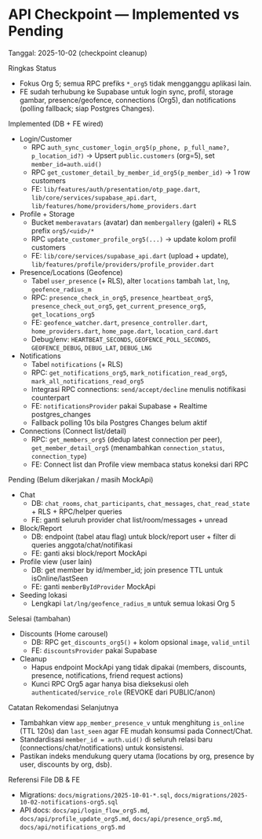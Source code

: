 # API Checkpoint — Implemented vs Pending

Tanggal: 2025-10-02 (checkpoint cleanup)

Ringkas Status
- Fokus Org 5; semua RPC prefiks `*_org5` tidak mengganggu aplikasi lain.
- FE sudah terhubung ke Supabase untuk login sync, profil, storage gambar, presence/geofence, connections (Org5), dan notifications (polling fallback; siap Postgres Changes).

Implemented (DB + FE wired)
- Login/Customer
  - RPC `auth_sync_customer_login_org5(p_phone, p_full_name?, p_location_id?)` → Upsert `public.customers` (org=5), set `member_id=auth.uid()`
  - RPC `get_customer_detail_by_member_id_org5(p_member_id)` → 1 row customers
  - FE: `lib/features/auth/presentation/otp_page.dart`, `lib/core/services/supabase_api.dart`, `lib/features/home/providers/home_providers.dart`
- Profile + Storage
  - Bucket `memberavatars` (avatar) dan `membergallery` (galeri) + RLS prefix `org5/<uid>/*`
  - RPC `update_customer_profile_org5(...)` → update kolom profil customers
  - FE: `lib/core/services/supabase_api.dart` (upload + update), `lib/features/profile/providers/profile_provider.dart`
- Presence/Locations (Geofence)
  - Tabel `user_presence` (+ RLS), alter `locations` tambah `lat`, `lng`, `geofence_radius_m`
  - RPC: `presence_check_in_org5`, `presence_heartbeat_org5`, `presence_check_out_org5`, `get_current_presence_org5`, `get_locations_org5`
  - FE: `geofence_watcher.dart`, `presence_controller.dart`, `home_providers.dart`, `home_page.dart`, `location_card.dart`
  - Debug/env: `HEARTBEAT_SECONDS`, `GEOFENCE_POLL_SECONDS`, `GEOFENCE_DEBUG`, `DEBUG_LAT`, `DEBUG_LNG`
- Notifications
  - Tabel `notifications` (+ RLS)
  - RPC: `get_notifications_org5`, `mark_notification_read_org5`, `mark_all_notifications_read_org5`
  - Integrasi RPC connections: `send/accept/decline` menulis notifikasi counterpart
  - FE: `notificationsProvider` pakai Supabase + Realtime postgres_changes
  - Fallback polling 10s bila Postgres Changes belum aktif
- Connections (Connect list/detail)
  - RPC: `get_members_org5` (dedup latest connection per peer), `get_member_detail_org5` (menambahkan `connection_status`, `connection_type`)
  - FE: Connect list dan Profile view membaca status koneksi dari RPC

Pending (Belum dikerjakan / masih MockApi)
- Chat
  - DB: `chat_rooms`, `chat_participants`, `chat_messages`, `chat_read_state` + RLS + RPC/helper queries
  - FE: ganti seluruh provider chat list/room/messages + unread
- Block/Report
  - DB: endpoint (tabel atau flag) untuk block/report user + filter di queries anggota/chat/notifikasi
  - FE: ganti aksi block/report MockApi
- Profile view (user lain)
  - DB: get member by id/member_id; join presence TTL untuk isOnline/lastSeen
  - FE: ganti `memberByIdProvider` MockApi
- Seeding lokasi
  - Lengkapi `lat/lng/geofence_radius_m` untuk semua lokasi Org 5

Selesai (tambahan)
- Discounts (Home carousel)
  - DB: RPC `get_discounts_org5()` + kolom opsional `image`, `valid_until`
  - FE: `discountsProvider` pakai Supabase
- Cleanup
  - Hapus endpoint MockApi yang tidak dipakai (members, discounts, presence, notifications, friend request actions)
  - Kunci RPC Org5 agar hanya bisa dieksekusi oleh `authenticated`/`service_role` (REVOKE dari PUBLIC/anon)

Catatan Rekomendasi Selanjutnya
- Tambahkan view `app_member_presence_v` untuk menghitung `is_online` (TTL 120s) dan `last_seen` agar FE mudah konsumsi pada Connect/Chat.
- Standardisasi `member_id = auth.uid()` di seluruh relasi baru (connections/chat/notifications) untuk konsistensi.
- Pastikan indeks mendukung query utama (locations by org, presence by user, discounts by org, dsb).

Referensi File DB & FE
- Migrations: `docs/migrations/2025-10-01-*.sql`, `docs/migrations/2025-10-02-notifications-org5.sql`
- API docs: `docs/api/login_flow_org5.md`, `docs/api/profile_update_org5.md`, `docs/api/presence_org5.md`, `docs/api/notifications_org5.md`
